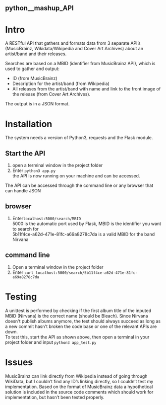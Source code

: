 ## python__mashup_API

# Intro
A RESTful API that gathers and formats data from 3 separate API’s (MusicBrainz, Wikidata/Wikipedia and Cover Art Archives) about an artist/band and their releases.

Searches are based on a MBID (identifier from MusicBrainz API), which is used to gather and output:
* ID (from MusicBrainz)
* Description for the artist/band (from Wikipedia)
* All releases from the artist/band with name and link to the front image of the release (from Cover Art Archives).

The output is in a JSON format.

# Installation
The system needs a version of Python3, requests and the Flask module. 

## Start the API
1. open a terminal window in the project folder
2. Enter ```python3 app.py ```
<br> the API is now running on your machine and can be accessed.

The API can be accessed through the command line or any browser that can handle JSON

## browser
1. Enter``` localhost:5000/search/MBID ``` <br> 5000 is the automatic port used by Flask, MBID is the identifier you want to search for 
<br> 5b11f4ce-a62d-471e-81fc-a69a8278c7da is a valid MBID for the band Nirvana


## command line
1. Open a terminal window in the project folder
2. Enter ``` curl localhost:5000/search/5b11f4ce-a62d-471e-81fc-a69a8278c7da ``` 


# Testing
A unittest is performed by checking if the first album title of the inputed MBID (Nirvana) is the correct name (should be Bleach). Since Nirvana doesn't publish albums anymore, the test should always succeed as long as a new commit hasn't broken the code base or one of the relevant APIs are down. <br>
To test this, start the API as shown above, then open a terminal in your project folder and input ``` python3 app_test.py ```

# Issues
MusicBrainz can link directly from Wikipedia instead of going through WikiData, but I couldn’t find any ID’s linking directly, so I couldn’t test my implementation. Based on the format of MusicBrainz data a hypothetical solution is included in the source code comments which should work for implementation, but hasn’t been tested properly.
